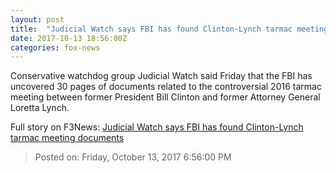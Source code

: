 ```yaml
---
layout: post
title:  "Judicial Watch says FBI has found Clinton-Lynch tarmac meeting documents"
date: 2017-10-13 18:56:00Z
categories: fox-news
---
```


Conservative watchdog group Judicial Watch said Friday that the FBI has uncovered 30 pages of documents related to the controversial 2016 tarmac meeting between former President Bill Clinton and former Attorney General Loretta Lynch.


Full story on F3News: [Judicial Watch says FBI has found Clinton-Lynch tarmac meeting documents](http://www.f3nws.com/n/efjQkH)

> Posted on: Friday, October 13, 2017 6:56:00 PM
